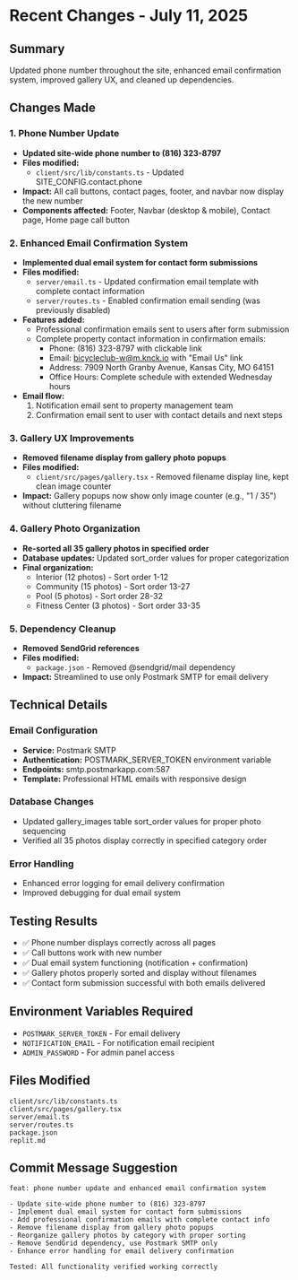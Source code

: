# Recent Changes - July 11, 2025

## Summary
Updated phone number throughout the site, enhanced email confirmation system, improved gallery UX, and cleaned up dependencies.

## Changes Made

### 1. Phone Number Update
- **Updated site-wide phone number to (816) 323-8797**
- **Files modified:**
  - `client/src/lib/constants.ts` - Updated SITE_CONFIG.contact.phone
- **Impact:** All call buttons, contact pages, footer, and navbar now display the new number
- **Components affected:** Footer, Navbar (desktop & mobile), Contact page, Home page call button

### 2. Enhanced Email Confirmation System
- **Implemented dual email system for contact form submissions**
- **Files modified:**
  - `server/email.ts` - Updated confirmation email template with complete contact information
  - `server/routes.ts` - Enabled confirmation email sending (was previously disabled)
- **Features added:**
  - Professional confirmation emails sent to users after form submission
  - Complete property contact information in confirmation emails:
    - Phone: (816) 323-8797 with clickable link
    - Email: bicycleclub-w@m.knck.io with "Email Us" link
    - Address: 7909 North Granby Avenue, Kansas City, MO 64151
    - Office Hours: Complete schedule with extended Wednesday hours
- **Email flow:**
  1. Notification email sent to property management team
  2. Confirmation email sent to user with contact details and next steps

### 3. Gallery UX Improvements
- **Removed filename display from gallery photo popups**
- **Files modified:**
  - `client/src/pages/gallery.tsx` - Removed filename display line, kept clean image counter
- **Impact:** Gallery popups now show only image counter (e.g., "1 / 35") without cluttering filename

### 4. Gallery Photo Organization
- **Re-sorted all 35 gallery photos in specified order**
- **Database updates:** Updated sort_order values for proper categorization
- **Final organization:**
  - Interior (12 photos) - Sort order 1-12
  - Community (15 photos) - Sort order 13-27
  - Pool (5 photos) - Sort order 28-32
  - Fitness Center (3 photos) - Sort order 33-35

### 5. Dependency Cleanup
- **Removed SendGrid references**
- **Files modified:**
  - `package.json` - Removed @sendgrid/mail dependency
- **Impact:** Streamlined to use only Postmark SMTP for email delivery

## Technical Details

### Email Configuration
- **Service:** Postmark SMTP
- **Authentication:** POSTMARK_SERVER_TOKEN environment variable
- **Endpoints:** smtp.postmarkapp.com:587
- **Template:** Professional HTML emails with responsive design

### Database Changes
- Updated gallery_images table sort_order values for proper photo sequencing
- Verified all 35 photos display correctly in specified category order

### Error Handling
- Enhanced error logging for email delivery confirmation
- Improved debugging for dual email system

## Testing Results
- ✅ Phone number displays correctly across all pages
- ✅ Call buttons work with new number
- ✅ Dual email system functioning (notification + confirmation)
- ✅ Gallery photos properly sorted and display without filenames
- ✅ Contact form submission successful with both emails delivered

## Environment Variables Required
- `POSTMARK_SERVER_TOKEN` - For email delivery
- `NOTIFICATION_EMAIL` - For notification email recipient
- `ADMIN_PASSWORD` - For admin panel access

## Files Modified
```
client/src/lib/constants.ts
client/src/pages/gallery.tsx
server/email.ts
server/routes.ts
package.json
replit.md
```

## Commit Message Suggestion
```
feat: phone number update and enhanced email confirmation system

- Update site-wide phone number to (816) 323-8797
- Implement dual email system for contact form submissions
- Add professional confirmation emails with complete contact info
- Remove filename display from gallery photo popups
- Reorganize gallery photos by category with proper sorting
- Remove SendGrid dependency, use Postmark SMTP only
- Enhance error handling for email delivery confirmation

Tested: All functionality verified working correctly
```